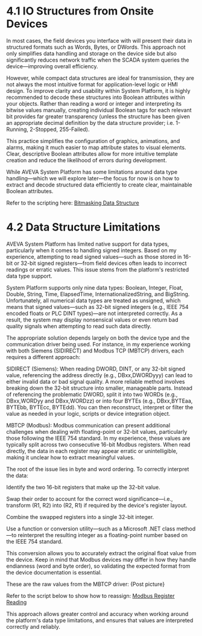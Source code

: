 # 4.1 IO Structures from Onsite Devices
In most cases, the field devices you interface with will present their data in structured formats such as Words, Bytes, or DWords. This approach not only simplifies data handling and storage on the device side but also significantly reduces network traffic when the SCADA system queries the device—improving overall efficiency.

However, while compact data structures are ideal for transmission, they are not always the most intuitive format for application-level logic or HMI design. To improve clarity and usability within System Platform, it is highly recommended to decode these structures into Boolean attributes within your objects. Rather than reading a word or integer and interpreting its bitwise values manually, creating individual Boolean tags for each relevant bit provides far greater transparency (unless the structure has been given an appropriate decimal definition by the data structure provider; i.e. 1-Running, 2-Stopped, 255-Failed).

This practice simplifies the configuration of graphics, animations, and alarms, making it much easier to map attribute states to visual elements. Clear, descriptive Boolean attributes allow for more intuitive template creation and reduce the likelihood of errors during development.

While AVEVA System Platform has some limitations around data type handling—which we will explore later—the focus for now is on how to extract and decode structured data efficiently to create clear, maintainable Boolean attributes.

Refer to the scripting here:
[Bitmasking Data Structure](bitmaskingDataStructures.vb)

# 4.2 Data Structure Limitations
AVEVA System Platform has limited native support for data types, particularly when it comes to handling signed integers. Based on my experience, attempting to read signed values—such as those stored in 16-bit or 32-bit signed registers—from field devices often leads to incorrect readings or erratic values. This issue stems from the platform's restricted data type support.

System Platform supports only nine data types: Boolean, Integer, Float, Double, String, Time, ElapsedTime, InternationalizedString, and BigString. Unfortunately, all numerical data types are treated as unsigned, which means that signed values—such as 32-bit signed integers (e.g., IEEE 754 encoded floats or PLC DINT types)—are not interpreted correctly. As a result, the system may display nonsensical values or even return bad quality signals when attempting to read such data directly.

The appropriate solution depends largely on both the device type and the communication driver being used. For instance, in my experience working with both Siemens (SIDIRECT) and Modbus TCP (MBTCP) drivers, each requires a different approach:

SIDIRECT (Siemens):
When reading DWORD, DINT, or any 32-bit signed value, referencing the address directly (e.g., DBxx,DWORDyyy) can lead to either invalid data or bad signal quality. A more reliable method involves breaking down the 32-bit structure into smaller, manageable parts. Instead of referencing the problematic DWORD, split it into two WORDs (e.g., DBxx,WORDyy and DBxx,WORDzz) or into four BYTEs (e.g., DBxx,BYTEaa, BYTEbb, BYTEcc, BYTEdd). You can then reconstruct, interpret or filter the value as needed in your logic, scripts or device integration object.

MBTCP (Modbus):
Modbus communication can present additional challenges when dealing with floating-point or 32-bit values, particularly those following the IEEE 754 standard. In my experience, these values are typically split across two consecutive 16-bit Modbus registers. When read directly, the data in each register may appear erratic or unintelligible, making it unclear how to extract meaningful values.

The root of the issue lies in byte and word ordering. To correctly interpret the data:

Identify the two 16-bit registers that make up the 32-bit value.

Swap their order to account for the correct word significance—i.e., transform (R1, R2) into (R2, R1) if required by the device's register layout.

Combine the swapped registers into a single 32-bit integer.

Use a function or conversion utility—such as a Microsoft .NET class method—to reinterpret the resulting integer as a floating-point number based on the IEEE 754 standard.

This conversion allows you to accurately extract the original float value from the device. Keep in mind that Modbus devices may differ in how they handle endianness (word and byte order), so validating the expected format from the device documentation is essential.

These are the raw values from the MBTCP driver:
{Post picture}

Refer to the script below to show how to reassign:
[Modbus Register Reading](modbusRegRead.vb)

This approach allows greater control and accuracy when working around the platform's data type limitations, and ensures that values are interpreted correctly and reliably.
